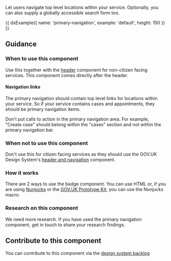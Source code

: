 Let users navigate top level locations within your service. Optionally, you can also supply a globally accessible search form too.

{{ dsExample({
  name: 'primary-navigation',
  example: 'default',
  height: 150
}) }}

## Guidance

### When to use this component

Use this together with the [header](/components/header/) component for non-citizen facing services. This component comes directly after the header.

<!-- #### With inline search

You can configure this component to show an inline search form. Use this type of search when users can search everything within a service.

{{ dsExample({
  name: 'primary-navigation',
  example: 'inline-search',
  height: 180
}) }}

#### With toggle search

You can configure this component to show a toggleable search form. Use this type of search when users can only search for certain things in a certain way. For example, searching for cases via case reference number or party.

{{ dsExample({
  name: 'primary-navigation',
  example: 'toggle-search',
  height: 250
}) }} -->

#### Navigation links

The primary navigation should contain top level links for locations within your service. So if your service contains cases and appointments, they should be primary navigation items.

Don't put calls to action in the primary navigation area. For example, "Create case" should belong within the "cases" section and not within the primary navigation bar.

### When not to use this component

Don't use this for citizen facing services as they should use the GOV.UK Design System's [header and navigation](https://design-system.service.gov.uk/components/header/) component.

### How it works

There are 2 ways to use the badge component. You can use HTML or, if you are using [Nunjucks](https://mozilla.github.io/nunjucks/) or the [GOV.UK Prototype Kit](https://govuk-prototype-kit.herokuapp.com/), you can use the Nunjucks macro.

### Research on this component

We need more research. If you have used the primary navigation component, get in touch to share your research findings.

## Contribute to this component

You can contribute to this component via the [design system backlog](https://github.com/ministryofjustice/mojdt-design-system-backlog/)